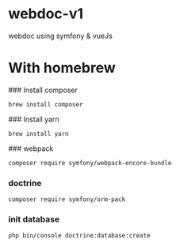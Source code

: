 # webdoc-v1
webdoc using symfony &amp; vueJs

# With homebrew

### Install composer 

`brew install composer`


### Install yarn 

`brew install yarn`


### webpack

`composer require symfony/webpack-encore-bundle`


### doctrine

`composer require symfony/orm-pack`


### init database

`php bin/console doctrine:database:create`






